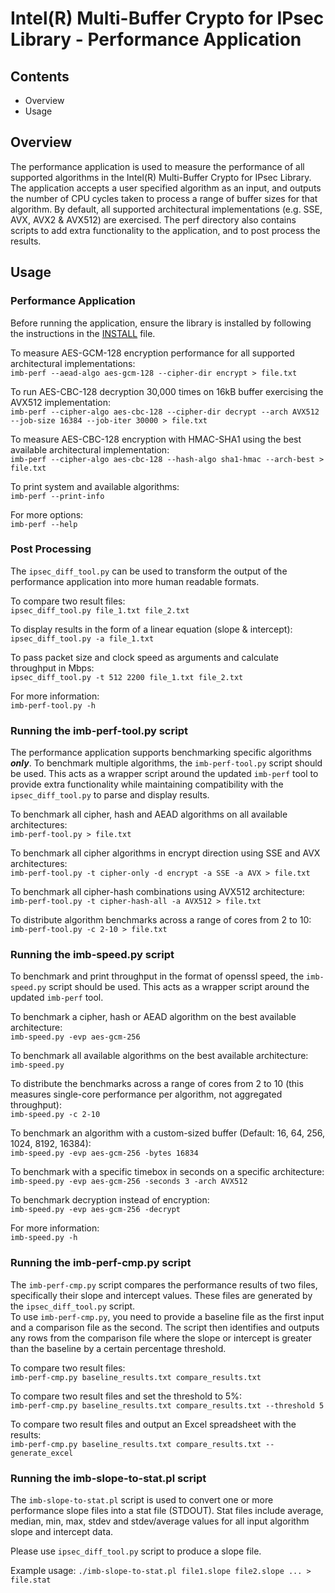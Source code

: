 # Intel(R) Multi-Buffer Crypto for IPsec Library - Performance Application

## Contents

- Overview
- Usage

## Overview
The performance application is used to measure the performance of all supported algorithms in the Intel(R) Multi-Buffer Crypto for IPsec Library.
The application accepts a user specified algorithm as an input, and outputs the number of CPU cycles taken to process a range of buffer sizes for that algorithm.
By default, all supported architectural implementations (e.g. SSE, AVX, AVX2 & AVX512) are exercised. 
The perf directory also contains scripts to add extra functionality to the application, and to post process the results.  

## Usage

### Performance Application
Before running the application, ensure the library is installed by following the instructions
in the [INSTALL](https://github.com/intel/intel-ipsec-mb/blob/main/INSTALL.md#installation) file.  

To measure AES-GCM-128 encryption performance for all supported architectural implementations:  
`imb-perf --aead-algo aes-gcm-128 --cipher-dir encrypt > file.txt`  

To run AES-CBC-128 decryption 30,000 times on 16kB buffer exercising the AVX512 implementation:  
`imb-perf --cipher-algo aes-cbc-128 --cipher-dir decrypt --arch AVX512 --job-size 16384 --job-iter 30000 > file.txt`  

To measure AES-CBC-128 encryption with HMAC-SHA1 using the best available architectural implementation:  
`imb-perf --cipher-algo aes-cbc-128 --hash-algo sha1-hmac --arch-best > file.txt`  

To print system and available algorithms:  
`imb-perf --print-info`  

For more options:  
`imb-perf --help`  

### Post Processing

The `ipsec_diff_tool.py` can be used to transform the output of the performance application into more human readable formats.  

To compare two result files:  
`ipsec_diff_tool.py file_1.txt file_2.txt`  

To display results in the form of a linear equation (slope & intercept):  
`ipsec_diff_tool.py -a file_1.txt`  

To pass packet size and clock speed as arguments and calculate throughput in Mbps:  
 `ipsec_diff_tool.py -t 512 2200 file_1.txt file_2.txt`  

For more information:  
`imb-perf-tool.py -h`  


### Running the imb-perf-tool.py script

The performance application supports benchmarking specific algorithms **_only_**. To benchmark multiple algorithms, the `imb-perf-tool.py` script should be used.
This acts as a wrapper script around the updated `imb-perf` tool to provide extra functionality while maintaining compatibility with the `ipsec_diff_tool.py` to parse and display results.

To benchmark all cipher, hash and AEAD algorithms on all available architectures:   
`imb-perf-tool.py > file.txt`  

To benchmark all cipher algorithms in encrypt direction using SSE and AVX architectures:  
`imb-perf-tool.py -t cipher-only -d encrypt -a SSE -a AVX > file.txt`  

To benchmark all cipher-hash combinations using AVX512 architecture:  
`imb-perf-tool.py -t cipher-hash-all -a AVX512 > file.txt`  

To distribute algorithm benchmarks across a range of cores from 2 to 10:  
`imb-perf-tool.py -c 2-10 > file.txt`  


### Running the imb-speed.py script

To benchmark and print throughput in the format of openssl speed, the `imb-speed.py` script should be used.
This acts as a wrapper script around the updated `imb-perf` tool.  

To benchmark a cipher, hash or AEAD algorithm on the best available architecture:  
`imb-speed.py -evp aes-gcm-256`  

To benchmark all available algorithms on the best available architecture:  
`imb-speed.py`  

To distribute the benchmarks across a range of cores from 2 to 10 (this measures single-core performance 
per algorithm, not aggregated throughput):  
`imb-speed.py -c 2-10`  

To benchmark an algorithm with a custom-sized buffer (Default: 16, 64, 256, 1024, 8192, 16384):  
`imb-speed.py -evp aes-gcm-256 -bytes 16834`  

To benchmark with a specific timebox in seconds on a specific architecture:  
`imb-speed.py -evp aes-gcm-256 -seconds 3 -arch AVX512`  

To benchmark decryption instead of encryption:  
`imb-speed.py -evp aes-gcm-256 -decrypt`  

For more information:  
`imb-speed.py -h`  


### Running the imb-perf-cmp.py script

The `imb-perf-cmp.py` script compares the performance results of two files, specifically their slope and intercept values. 
These files are generated by the `ipsec_diff_tool.py` script.  
To use `imb-perf-cmp.py`, you need to provide a baseline file as the first input and a comparison file as the second. 
The script then identifies and outputs any rows from the comparison file where the slope or intercept is greater than the baseline by a certain percentage threshold.

To compare two result files:  
`imb-perf-cmp.py baseline_results.txt compare_results.txt`  

To compare two result files and set the threshold to 5%:  
`imb-perf-cmp.py baseline_results.txt compare_results.txt --threshold 5`  

To compare two result files and output an Excel spreadsheet with the results:  
`imb-perf-cmp.py baseline_results.txt compare_results.txt --generate_excel`  

### Running the imb-slope-to-stat.pl script

The `imb-slope-to-stat.pl` script is used to convert one or more performance slope files into a stat file (STDOUT).
Stat files include average, median, min, max, stdev and stdev/average values for all input algorithm slope and intercept data.

Please use `ipsec_diff_tool.py` script to produce a slope file.

Example usage:
`./imb-slope-to-stat.pl file1.slope file2.slope ... > file.stat`
